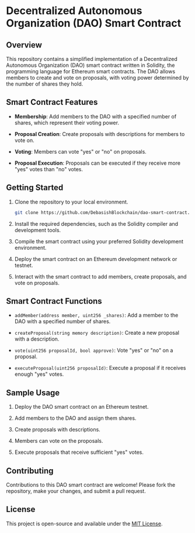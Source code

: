 
# Decentralized Autonomous Organization (DAO) Smart Contract

## Overview

This repository contains a simplified implementation of a Decentralized Autonomous Organization (DAO) smart contract written in Solidity, the programming language for Ethereum smart contracts. The DAO allows members to create and vote on proposals, with voting power determined by the number of shares they hold.

## Smart Contract Features

- **Membership**: Add members to the DAO with a specified number of shares, which represent their voting power.

- **Proposal Creation**: Create proposals with descriptions for members to vote on.

- **Voting**: Members can vote "yes" or "no" on proposals.

- **Proposal Execution**: Proposals can be executed if they receive more "yes" votes than "no" votes.

## Getting Started

1. Clone the repository to your local environment.

   ```bash
   git clone https://github.com/DebasishBlockchain/dao-smart-contract.git
   ```

2. Install the required dependencies, such as the Solidity compiler and development tools.

3. Compile the smart contract using your preferred Solidity development environment.

4. Deploy the smart contract on an Ethereum development network or testnet.

5. Interact with the smart contract to add members, create proposals, and vote on proposals.

## Smart Contract Functions

- `addMember(address member, uint256 _shares)`: Add a member to the DAO with a specified number of shares.

- `createProposal(string memory description)`: Create a new proposal with a description.

- `vote(uint256 proposalId, bool approve)`: Vote "yes" or "no" on a proposal.

- `executeProposal(uint256 proposalId)`: Execute a proposal if it receives enough "yes" votes.

## Sample Usage

1. Deploy the DAO smart contract on an Ethereum testnet.

2. Add members to the DAO and assign them shares.

3. Create proposals with descriptions.

4. Members can vote on the proposals.

5. Execute proposals that receive sufficient "yes" votes.

## Contributing

Contributions to this DAO smart contract are welcome! Please fork the repository, make your changes, and submit a pull request.

## License

This project is open-source and available under the [MIT License](LICENSE).

